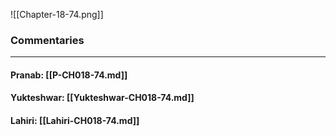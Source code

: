 ![[Chapter-18-74.png]]

### Commentaries

---

#### Pranab: [[P-CH018-74.md]]

#### Yukteshwar: [[Yukteshwar-CH018-74.md]]

#### Lahiri: [[Lahiri-CH018-74.md]]
